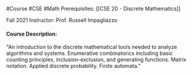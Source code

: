 #Course #CSE #Math
Prerequisites: [[CSE 20 - Discrete Mathematics]]

Fall 2021
Instructor: Prof. Russell Impagliazzo

#### Course Description: 
"An introduction to the discrete mathematical tools needed to analyze algorithms and systems. Enumerative combinatorics including basic counting principles, inclusion-exclusion, and generating functions. Matrix notation. Applied discrete probability. Finite automata."
